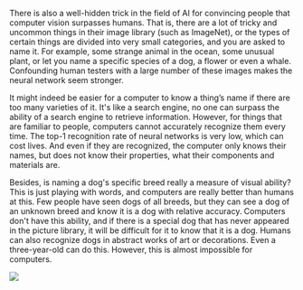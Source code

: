 There is also a well-hidden trick in the field of AI for convincing people that computer vision surpasses humans. That is, there are a lot of tricky and uncommon things in their image library (such as ImageNet), or the types of certain things are divided into very small categories, and you are asked to name it. For example, some strange animal in the ocean, some unusual plant, or let you name a specific species of a dog, a flower or even a whale. Confounding human testers with a large number of these images makes the neural network seem stronger.

It might indeed be easier for a computer to know a thing’s name if there are too many varieties of it. It's like a search engine, no one can surpass the ability of a search engine to retrieve information. However, for things that are familiar to people, computers cannot accurately recognize them every time. The top-1 recognition rate of neural networks is very low, which can cost lives. And even if they are recognized, the computer only knows their names, but does not know their properties, what their components and materials are.

Besides, is naming a dog's specific breed really a measure of visual ability? This is just playing with words, and computers are really better than humans at this. Few people have seen dogs of all breeds, but they can see a dog of an unknown breed and know it is a dog with relative accuracy. Computers don't have this ability, and if there is a special dog that has never appeared in the picture library, it will be difficult for it to know that it is a dog. Humans can also recognize dogs in abstract works of art or decorations. Even a three-year-old can do this. However, this is almost impossible for computers.


![](https://substackcdn.com/image/fetch/w_1456,c_limit,f_auto,q_auto:good,fl_progressive:steep/https%3A%2F%2Fbucketeer-e05bbc84-baa3-437e-9518-adb32be77984.s3.amazonaws.com%2Fpublic%2Fimages%2F44b49ba5-291a-4f8d-8dce-772f85e1053b_550x412.png)

